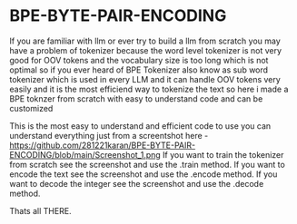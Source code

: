 # BPE-BYTE-PAIR-ENCODING

If you are familiar with llm or ever try to build a llm from scratch you may have a problem of tokenizer because the word level tokenizer is not very good for OOV tokens and the vocabulary size is too long which is not optimal so if you ever heard of BPE Tokenizer also know as sub word tokenizer which is used in every LLM and it can handle OOV tokens very easily and it is the most efficiend way to tokenize the text so here i made a BPE toknzer from scratch with easy to understand code and can be customized 

This is the most easy to understand and efficient code to use you can understand everything just from a screentshot here - https://github.com/281221karan/BPE-BYTE-PAIR-ENCODING/blob/main/Screenshot_1.png
If you want to train the tokenizer from scratch see the screenshot and use the .train method.
If you want to encode the text see the screenshot and use the .encode method.
If you want to decode the integer see the screenshot and use the .decode method.

Thats all THERE.
